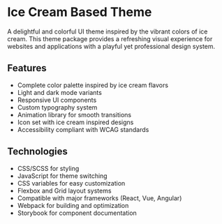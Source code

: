 # Ice Cream Based Theme

A delightful and colorful UI theme inspired by the vibrant colors of ice cream. This theme package provides a refreshing visual experience for websites and applications with a playful yet professional design system.

## Features
- Complete color palette inspired by ice cream flavors
- Light and dark mode variants
- Responsive UI components
- Custom typography system
- Animation library for smooth transitions
- Icon set with ice cream inspired designs
- Accessibility compliant with WCAG standards

## Technologies
- CSS/SCSS for styling
- JavaScript for theme switching
- CSS variables for easy customization
- Flexbox and Grid layout systems
- Compatible with major frameworks (React, Vue, Angular)
- Webpack for building and optimization
- Storybook for component documentation